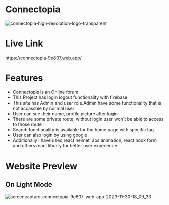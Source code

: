 
# Connectopia


![connectopia-high-resolution-logo-transparent](https://github.com/AsibHasanRiyad/gadget-junction-client/assets/137589900/67540c1d-663d-4ef4-b723-0c9024fc8e86)


# Live Link

https://connectopia-9e807.web.app/


# Features

- Connectopis is an Online forum
- This Project has login logout functionality with firebase
- This site has Admin and user role.Admin have some functionality that is not accassble by normal user
- User can see their name, profile picture after login
- There are some private route, without login user won't be able to access to those route
- Search functionality is available for the home page with specific tag
- User can also login by using google .
- Additionally I have used react helmet, aos animation, react hook form and others react library for better user experience


# Website Preview
## On Light Mode
![screencapture-connectopia-9e807-web-app-2023-11-30-18_09_33](https://github.com/AsibHasanRiyad/car-doctor-client/assets/137589900/8d877792-e810-415c-855e-8d9f0d037ab6)


